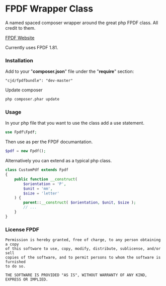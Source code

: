 FPDF Wrapper Class
===================

A named spaced composer wrapper around the great php FPDF class. All credit to them.

[FPDF Website](http://www.fpdf.org/)

Currently uses FPDF 1.81.



### Installation

Add to your "__composer.json__" file under the "__require__" section:

```
"cjd/fpdfbundle": "dev-master"
```


Update composer

```sh
php composer.phar update
```


### Usage

In your php file that you want to use the class add a use statement.

```php
use Fpdf\Fpdf;
```

Then use as per the FPDF documantation.

``` php
$pdf = new Fpdf();
```

Alternatively you can extend as a typical php class.

```php
class CustomPdf extends Fpdf
{
    public function __construct(
        $orientation = 'P',
        $unit = 'mm',
        $size = 'letter'
    ) {
        parent::__construct( $orientation, $unit, $size );
        // ...
    }
}

```


### License FPDF

```text
Permission is hereby granted, free of charge, to any person obtaining a copy
of this software to use, copy, modify, distribute, sublicense, and/or sell
copies of the software, and to permit persons to whom the software is furnished
to do so.

THE SOFTWARE IS PROVIDED "AS IS", WITHOUT WARRANTY OF ANY KIND, EXPRESS OR IMPLIED.
```
